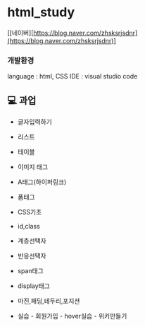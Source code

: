 # html_study

[[네이버][https://blog.naver.com/zhsksrjsdnr](https://blog.naver.com/zhsksrjsdnr)]


### 개발환경
language : html, CSS
IDE : visual studio code

## 💻 과업
* 글자입력하기
* 리스트
* 테이블
* 이미지 태그
* A태그(하이퍼링크)
* 폼태그
* CSS기초
* id,class
* 계층선택자
* 반응선택자
* span태그
* display태그
* 마진,패딩,테두리,포지션

* 실습
      - 회원가입
      - hover실습
      - 위키만들기
